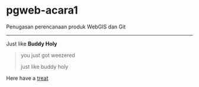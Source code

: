 # pgweb-acara1
Penugasan perencanaan produk WebGIS dan Git    
___
Just like **Buddy Holy**    
> you just got weezered
> 
> just like buddy holy   

Here have a [treat](https://www.youtube.com/watch?v=Kjr7US2Z9aY&pp=ygULYnVkZHkgaG9sbHk%3D)  



